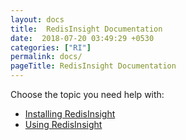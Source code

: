 ```yaml
---
layout: docs
title:  RedisInsight Documentation
date:  2018-07-20 03:49:29 +0530
categories: ["RI"]
permalink: docs/
pageTitle: RedisInsight Documentation
---
```

Choose the topic you need help with:

- [Installing RedisInsight](/docs/install)
- [Using RedisInsight](/docs/add-instance)
